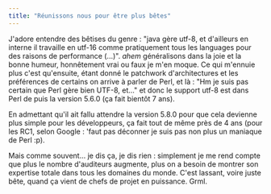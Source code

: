 ```yaml
---
title: "Réunissons nous pour être plus bêtes"
---
```


J'adore entendre des bêtises du genre : "java gère utf-8, et d'ailleurs en
interne il travaille en utf-16 comme pratiquement tous les languages pour des
raisons de performance (...)". *ahem* généralisons dans la joie et la bonne
humeur, honnêtement vrai ou faux je m'en moque. Ce qui m'ennuie plus c'est
qu'ensuite, étant donné le patchwork d'architectures et les préférences de
certains on arrive à parler de Perl, et là : "Hm je suis pas certain que Perl
gère bien UTF-8, et..." et donc le support utf-8 est dans Perl de puis la
version 5.6.0 (ça fait bientôt 7 ans).

En admettant qu'il ait fallu attendre la version 5.8.0 pour que cela devienne
plus simple pour les développeurs, ça fait tout de même près de 4 ans (pour
les RC1, selon Google : 'faut pas déconner je suis pas non plus un maniaque de
Perl :p).

Mais comme souvent... je dis ça, je dis rien : simplement je me rend compte
que plus le nombre d'auditeurs augmente, plus on a besoin de montrer son
expertise totale dans tous les domaines du monde. C'est lassant, voire juste
bête, quand ça vient de chefs de projet en puissance. Grml.


